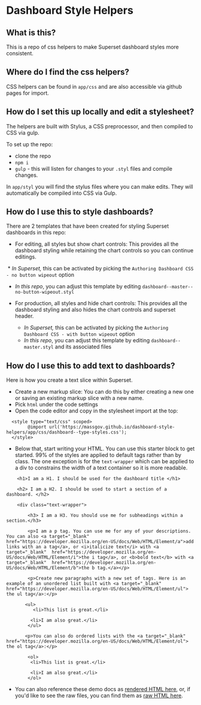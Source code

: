 # Dashboard Style Helpers

## What is this?

This is a repo of css helpers to make Superset dashboard styles more consistent.

## Where do I find the css helpers?

CSS helpers can be found in `app/css` and are also accessible via github pages for import.

## How do I set this up locally and edit a stylesheet?

The helpers are built with Stylus, a CSS preprocessor, and then compiled to CSS via gulp.

To set up the repo:

* clone the repo
* `npm i`
* `gulp` - this will listen for changes to your `.styl` files and compile changes. 

In `app/styl` you will find the stylus files where you can make edits. They will automatically be compiled into CSS via Gulp.

## How do I use this to style dashboards?
There are 2 templates that have been created for styling Superset dashboards in this repo:

* For editing, all styles but show chart controls: This provides all the dashboard styling while retaining the chart controls so you can continue editings. 

  * *In Superset,* this can be activated by picking the `Authoring Dashboard CSS - no button wipeout` option
  * *In this repo*, you can adjust this template by editing `dashboard--master--no-button-wipeout.styl`

* For production, all styles and hide chart controls: This provides all the dashboard styling and also hides the chart controls and superset header.
  * *In Superset,* this can be activated by picking the `Authoring Dashboard CSS - with button wipeout` option
  * *In this repo*, you can adjust this template by editing `dashboard--master.styl` and its associated files

## How do I use this to add text to dashboards?

Here is how you create a text slice within Superset.

* Create a new markup slice: You can do this by either creating a new one or saving an existing markup slice with a new name. 
* Pick `html` under the code settings
* Open the code editor and copy in the stylesheet import at the top:
```
  <style type="text/css" scoped>
        @import url('https://massgov.github.io/dashboard-style-helpers/app/css/dashboard--type-styles.css');
  </style>
```
* Below that, start writing your HTML. You can use this starter block to get started.
99% of the styles are applied to default tags rather than by class. The one exception is for the `text-wrapper` which can be applied to a div to constrains the width of a text container so it is more readable.

```
    <h1>I am a H1. I should be used for the dashboard title </h1>

    <h2> I am a H2. I should be used to start a section of a dashboard. </h2>

    <div class="text-wrapper">

        <h3> I am a H3. You should use me for subheadings within a section.</h3>

        <p>I am a p tag. You can use me for any of your descriptions. You can also <a target="_blank" href="https://developer.mozilla.org/en-US/docs/Web/HTML/Element/a">add links with an a tag</a>, or <i>italicize text</i> with <a target="_blank"  href="https://developer.mozilla.org/en-US/docs/Web/HTML/Element/i">the i tag</a>, or <b>bold text</b> with <a target="_blank"  href="https://developer.mozilla.org/en-US/docs/Web/HTML/Element/b">the b tag.</a></p>

        <p>Create new paragraphs with a new set of tags. Here is an example of an unordered list built with <a target="_blank"  href="https://developer.mozilla.org/en-US/docs/Web/HTML/Element/ul"> the ul tag</a>:</p>

       <ul>
          <li>This list is great.</li>

         <li>I am also great.</li>
        </ul>

       <p>You can also do ordered lists with the <a target="_blank" href="https://developer.mozilla.org/en-US/docs/Web/HTML/Element/ol"> the ol tag</a>:</p>

        <ol>
         <li>This list is great.</li>

         <li>I am also great.</li>
        </ol>
```
* You can also reference these demo docs as [rendered HTML here](https://massgov.github.io/dashboard-style-helpers/demo/demo--type-styles.html), or, if you'd like to see the raw files, you can find them as [raw HTML here](https://github.com/massgov/dashboard-style-helpers/blob/master/demo/demo--type-styles.html).
